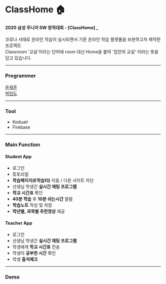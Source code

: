 # ClassHome 🏠
#### 2020 삼성 주니어 SW 창작대회 - [ClassHome] _
코로나 사태로 온라인 학습이 실시되면서 기존 온라인 학습 플랫폼을 보완하고자 제작한 프로젝트<br>
Classroom '교실'이라는 단어에 room 대신 Home을 붙여 '집안의 교실' 이라는 뜻을 담고 있습니다. <br>


------------

### Programmer
[윤재훈](https://github.com/cat8747)</br>
[박민도](https://github.com/mindo04)

-----------

### Tool
+ Kodualr
+ Firebase

------------

### Main Function

#### Student App 
+ 로그인
+ 튜토리얼
+ **학습페이지(E학습터)** 이동 / 다른 사이트 차단
+ 선생님 학생간 **실시간 채팅 프로그램** 
+ **학교 시간표** 확인
+ **40분 학습** 후 **10분 쉬는시간** 알람
+ **학습노트** 작성 및 저장
+ **학년별, 과목별 추천영상** 제공

#### Teacher App
+ 로그인
+ 선생님 학생간 **실시간 채팅 프로그램**
+ 학생에게 **학교 시간표** 전송
+ 학생이 **공부한 시간** 확인
+ 학생 **출석체크**

------------

### Demo
